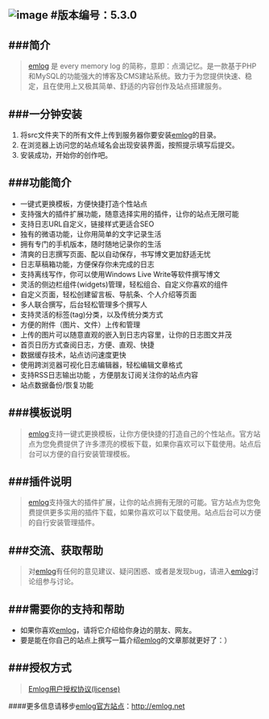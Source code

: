 ![image](src/admin/views/images/logo.gif)
#版本编号：5.3.0
---

###简介
---
> [emlog](http://emlog.net) 是 every memory log 的简称，意即：点滴记忆。是一款基于PHP和MySQL的功能强大的博客及CMS建站系统。致力于为您提供快速、稳定，且在使用上又极其简单、舒适的内容创作及站点搭建服务。

###一分钟安装
---
1. 将src文件夹下的所有文件上传到服务器你要安装[emlog](http://emlog.net)的目录。
2. 在浏览器上访问您的站点域名会出现安装界面，按照提示填写后提交。
3. 安装成功，开始你的创作吧。

###功能简介
---
+ 一键式更换模板，方便快捷打造个性站点
+ 支持强大的插件扩展功能，随意选择实用的插件，让你的站点无限可能
+ 支持日志URL自定义，链接样式更适合SEO
+ 独有的微语功能，让你用简单的文字记录生活
+ 拥有专门的手机版本，随时随地记录你的生活
+ 清爽的日志撰写页面、配以自动保存，书写博文更加舒适无忧
+ 日志草稿箱功能，方便保存你未完成的日志
+ 支持离线写作，你可以使用Windows Live Write等软件撰写博文
+ 灵活的侧边栏组件(widgets)管理，轻松组合、自定义你喜欢的组件
+ 自定义页面，轻松创建留言板、导航条、个人介绍等页面
+ 多人联合撰写，后台轻松管理多个撰写人
+ 支持灵活的标签(tag)分类，以及传统分类方式
+ 方便的附件（图片、文件）上传和管理
+ 上传的图片可以随意直观的嵌入到日志内容里，让你的日志图文并茂
+ 首页日历方式查阅日志，方便、直观、快捷
+ 数据缓存技术，站点访问速度更快
+ 使用跨浏览器可视化日志编辑器，轻松编辑文章格式
+ 支持RSS日志输出功能 ，方便朋友订阅关注你的站点内容
+ 站点数据备份/恢复功能

###模板说明
---
> [emlog](http://emlog.net)支持一键式更换模板，让你方便快捷的打造自己的个性站点。官方站点为您免费提供了许多漂亮的模板下载，如果你喜欢可以下载使用。站点后台可以方便的自行安装管理模板。 

###插件说明
---
> [emlog](http://emlog.net)支持强大的插件扩展，让你的站点拥有无限的可能。官方站点为您免费提供更多实用的插件下载，如果你喜欢可以下载使用。站点后台可以方便的自行安装管理插件。 

###交流、获取帮助
---
> 对[emlog](http://emlog.net)有任何的意见建议、疑问困惑、或者是发现bug，请进入[emlog](http://emlog.net)讨论组参与讨论。

###需要你的支持和帮助
---
+ 如果你喜欢[emlog](http://emlog.net)，请将它介绍给你身边的朋友、网友。
+ 要是能在你自己的站点上撰写一篇介绍[emlog](http://emlog.net)的文章那就更好了：）

###授权方式
---
> [Emlog用户授权协议(license)](http://www.emlog.net/license)

####更多信息请移步[emlog官方站点](http://emlog.net)：http://emlog.net
